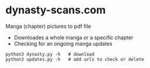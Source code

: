 # dynasty-scans.com

Manga (chapter) pictures to pdf file
- Downloades a whole manga or a specific chapter
- Checking for an ongoing manga updates

```
python3 dynasty.py -h   # download
python3 updates.py -h   # add urls to check or delete
```
